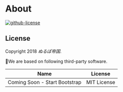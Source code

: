 # About

[![github-license](https://img.shields.io/badge/license-MIT-blue.svg)]()


## License
Copyright 2018 *ぬるぽ帝国*.

We are based on following third-party software.

Name      |License
----------|----------
Coming Soon	- Start Bootstrap | MIT License
